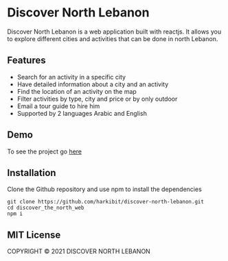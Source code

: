 # Discover North Lebanon

Discover North Lebanon is a web application built with reactjs. It allows you to explore different cities and activities that can be done in north Lebanon.

## Features 
- Search for an activity in a specific city 
- Have detailed information about a city and an activity
- Find the location of an activity on the map 
- Filter activities by type, city and price or by only outdoor 
- Email a tour guide to hire him 
- Supported by 2 languages Arabic and English

## Demo

To see the project go [here](https://discover-north-lebanon.netlify.app/)

## Installation

Clone the Github repository and use npm to install the dependencies

```
git clone https://github.com/harkibit/discover-north-lebanon.git
cd discover_the_north_web
npm i
```

## MIT License

COPYRIGHT © 2021 DISCOVER NORTH LEBANON
